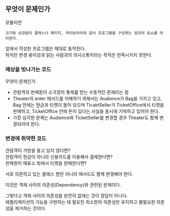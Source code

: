 ## 무엇이 문제인가

모듈이란
```
크기와 상관없이 클래스나 패키지, 라이브러리와 같이 프로그램을 구성하는 임의의 요소를 의미한다.
```

앞에서 작성한 프로그램은 제대로 동작한다.<br>
하지만 변경 용이성과 읽는 사람과의 의사소통이라는 목적은 만족시키지 못한다.


### 예상을 빗나가는 코드

무엇이 문제인가.
- 관람객과 판매원이 소극장의 통제를 받는 수동적인 존재라는 점
- Theater의 enter 메서드를 이해하기 위해서는 Audience가 Bag을 가지고 있고, Bag 안에는 현금과 티켓이 들어 있으며 TicaktSeller가 TicketOffice에서 티켓을 판매하고, TicketOffice 안에 돈이 있다는 사실을 동시에 기억하고 있어야 한다.
- 가장 심각한 문제는 Audience와 TicketSeller를 변경할 경우 Theater도 함께 변경되어야 한다.

### 변경에 취약한 코드

관람객이 가방을 들고 있지 않다면? <br>
관람객이 현금이 아니라 신용카드를 이용해서 결제한다면? <br>
판매원이 매표소 밖에서 티켓을 판매한다면?

서로 의존하고 있는 클래스 뿐만 아니라 메서드도 함께 변경해야 한다.

이것은 객체 사이의 의존성(Dependency)와 관련된 문제이다.

그렇다고 객체 사이의 의존성을 완전히 없애는 것이 정답이 아니다.<br>
애플리케이션의 기능을 구현하는 데 필요한 최소한의 의존성만 유지하고 불필요한 의존성을 제거하는 것이다.
